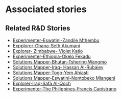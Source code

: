 # Associated stories

<!-- !!DO NOT REMOVE!! start autogenerated hyperlinks -->
## Related R&D Stories
- [Experimenter\-Eswatini\-Zandile Mthembu](/RnD-Archive/stories/?doc=Zandile%20Eswatini_LQ-en-US)
- [Expplorer\-Ghana\-Seth Akumani](/RnD-Archive/stories/?doc=19_Seth_Ghana-en-US)
- [Explorer\- Zimbabwe\- Violet Katio](/RnD-Archive/stories/?doc=6_Violet_Zimbabwe-en-US)
- [Experimenter\-Ethiopia\-Okelo Fekadu](/RnD-Archive/stories/?doc=Okelo%20Ethiopia_LQ-en-US)
- [Solutions Mapper\-Bhutan\-Tshering Wangmo](/RnD-Archive/stories/?doc=Tshering_edited-en-US)
- [Solutions Mapper\-Iraq\- Hassan Al\-Rubaiey](/RnD-Archive/stories/?doc=Hasan_edited-en-US)
- [Solutions Mapper\-Togo\-Yem Ahiasti](/RnD-Archive/stories/?doc=Yem_edited-en-US)
- [Solutions Mapper\-Eswatini\-Nontobeko Mlangeni](/RnD-Archive/stories/?doc=Nontobeko_edited-en-US)
- [Explorer\-Iraq\-Safa Al\-Qoch](/RnD-Archive/stories/?doc=26_Safa_Iraq-en-US)
- [Experimenter\-The Philippines\-Francis Capistrano](/RnD-Archive/stories/?doc=Kapi%20Philippines_LQ-en-US)
<!-- !!DO NOT REMOVE!! end autogenerated hyperlinks -->